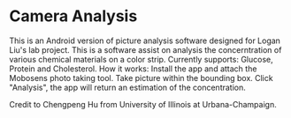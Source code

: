 # Camera Analysis
This is an Android version of picture analysis software designed for Logan Liu's lab project.
This is a software assist on analysis the concerntration of various chemical materials on a color strip. 
Currently supports: Glucose, Protein and Cholesterol.
How it works:
Install the app and attach the Mobosens photo taking tool. 
Take picture within the bounding box.
Click "Analysis", the app will return an estimation of the concentration.

Credit to Chengpeng Hu from University of Illinois at Urbana-Champaign.
